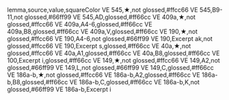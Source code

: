 lemma,source,value,squareColor
VE 545,★,not glossed,#ffcc66
VE 545,B9-11,not glossed,#66ff99
VE 545,AD,glossed,#ff66cc
VE 409a,★,not glossed,#ffcc66
VE 409a,A4-6,glossed,#ff66cc
VE 409a,B8,glossed,#ff66cc
VE 409a,V,glossed,#ff66cc
VE 190,★,not glossed,#ffcc66
VE 190,A4-6,not glossed,#66ff99
VE 190,Excerpt ak,not glossed,#ffcc66
VE 190,Excerpt s,glossed,#ff66cc
VE 40a,★,not glossed,#ffcc66
VE 40a,A1,glossed,#ff66cc
VE 40a,B8,glossed,#ff66cc
VE 100,Excerpt i,glossed,#ff66cc
VE 149,★,not glossed,#ffcc66
VE 149,A2,not glossed,#66ff99
VE 149,L,not glossed,#66ff99
VE 149,C,glossed,#ff66cc
VE 186a-b,★,not glossed,#ffcc66
VE 186a-b,A2,glossed,#ff66cc
VE 186a-b,B8,glossed,#ff66cc
VE 186a-b,C,glossed,#ff66cc
VE 186a-b,K,not glossed,#66ff99
VE 186a-b,Excerpt i
